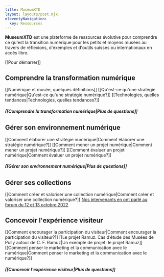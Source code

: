 ```yaml
---
title: MuseumXTD
layout: layouts/post.njk
eleventyNavigation:
  key: Ressources
---
```

**MuseumXTD** est une plateforme de ressources évolutive pour comprendre ce qu'est la transition numérique pour les petits et moyens musées au travers de réflexions, d'exemples et d'outils suisses ou internationaux en accès libre.


[[Pour démarrer]]

## Comprendre la transformation numérique
[[Numérique et musée, quelques définitions]]
[[Qu'est-ce qu'une stratégie numérique|Qu'est-ce qu'une stratégie numérique?]]
[[Technologies, quelles tendances|Technologies, quelles tendances?]]
###### **[[Comprendre la transformation numérique|Plus de questions]]**

## Gérer son environnement numérique
[[Comment élaborer une stratégie numérique|Comment élaborer une stratégie numérique?]]
[[Comment mener un projet numérique|Comment mener un projet numérique?]]
[[Comment évaluer un projet numérique|Comment évaluer un projet numérique?]]
###### **[[Gérer son environnement numérique|Plus de questions]]**

## Gérer ses collections
[[Comment créer et valoriser une collection numérique|Comment créer et valoriser une collection numérique?]]
[Nos intervenants en ont parlé au forum du 12 et 13 octobre 2022](https://www.youtube.com/channel/UCTZJM5WsXDkH8QgMdACUNyw)

## Concevoir l'expérience visiteur
[[Comment encourager la participation du visiteur|Comment encourager la participation du visiteur?]]
[[Le projet Ramuz. Cas d’étude des Musées de Pully autour de C. F. Ramuz|Un exemple de projet: le projet Ramuz]]
[[Comment penser le marketing et la communication avec le numérique|Comment penser le marketing et la communication avec le numérique?]]
###### **[[Concevoir l'expérience visiteur|Plus de questions]]**